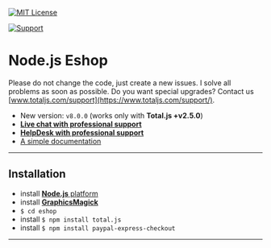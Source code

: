 [![MIT License][license-image]][license-url]

[![Support](https://www.totaljs.com/img/button-support.png?v=2)](https://www.totaljs.com/support/)

# Node.js Eshop

Please do not change the code, just create a new issues. I solve all problems as soon as possible. Do you want special upgrades? Contact us [www.totaljs.com/support](https://www.totaljs.com/support/).

- New version: `v8.0.0` (works only with __Total.js +v2.5.0__)
- [__Live chat with professional support__](https://messenger.totaljs.com)
- [__HelpDesk with professional support__](https://helpdesk.totaljs.com)
- [A simple documentation](https://docs.totaljs.com/eshop-cms/latest.html)


---

## Installation

- install [__Node.js__ platform](https://www.nodejs.org)
- install [__GraphicsMagick__](https://www.nodejs.org)
- `$ cd eshop`
- install `$ npm install total.js`
- install `$ npm install paypal-express-checkout`

---

[license-image]: https://img.shields.io/badge/license-MIT-blue.svg?style=flat
[license-url]: license.txt